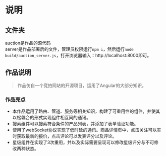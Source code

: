 # 说明
## 文件夹
auction是作品的源代码<br>
server是作品部署后的文件，管理员权限运行`npm i`，然后运行`node build/auction_server.js`，打开浏览器输入：http://localhost:8000即可。

## 作品说明

>作品仿自一个竞拍网站的开源项目，运用了Angular的大部分知识。

### 作品亮点
- 本作品运用了路由、管道、服务等相关知识，构建了可重用性的组件，并使其以松耦合的形式实现组件相互间的通讯。
- 搜索组件可以搜索符合条件的产品列表，并添加了表单验证功能。
- 使用了webSocket协议实现了低时延的通讯。商品详情页中，点击关注可以实时获取最新的报价，点击评论可以发表评分以及评论。
- 星级组件在实现了3次重用，并以及实际需要呈现可以修改星级评分与不可修改两种状态。


